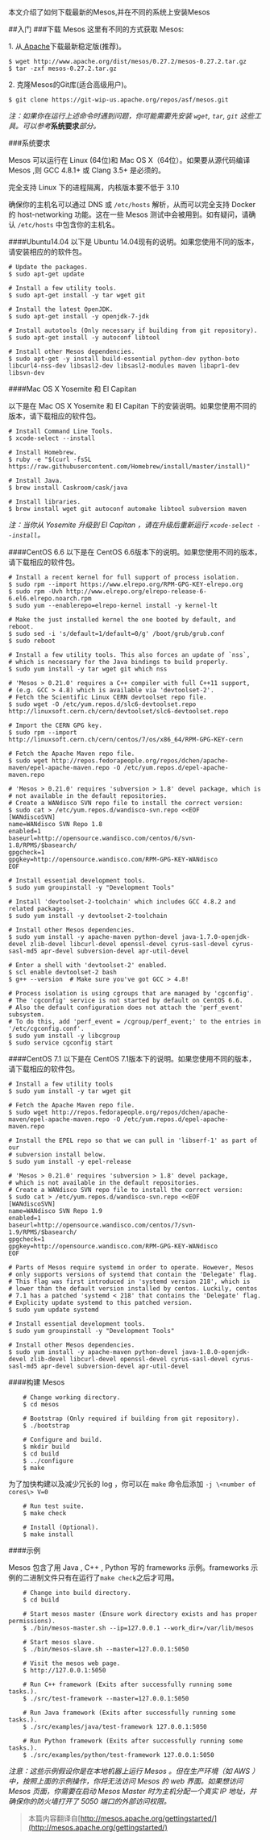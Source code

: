 <title>Mesos 入门介绍：包括 Mesos 的下载、安装等注意事项</title>
<description>本文介绍了如何下载最新的Mesos,并在不同的系统上安装Mesos</description>

##入门
###下载 Mesos
这里有不同的方式获取 Mesos:

1\. 从[ Apache](http://mesos.apache.org/downloads/)下载最新稳定版(推荐)。


	$ wget http://www.apache.org/dist/mesos/0.27.2/mesos-0.27.2.tar.gz
	$ tar -zxf mesos-0.27.2.tar.gz

2\. 克隆Mesos的Git库(适合高级用户)。


	$ git clone https://git-wip-us.apache.org/repos/asf/mesos.git


*注：如果你在运行上述命令时遇到问题，你可能需要先安装 `wget`, `tar`, `git` 这些工具。可以参考***系统要求***部分。*

###系统要求

Mesos 可以运行在 Linux (64位)和 Mac OS X（64位）。如果要从源代码编译 Mesos ,则 GCC 4.8.1+ 或 Clang 3.5+ 是必须的。

完全支持 Linux 下的进程隔离，内核版本要不低于 3.10

确保你的主机名可以通过 DNS 或 `/etc/hosts` 解析，从而可以完全支持 Docker 的 host-networking 功能。这在一些 Mesos 测试中会被用到。如有疑问，请确认 `/etc/hosts` 中包含你的主机名。

####Ubuntu14.04
以下是 Ubuntu 14.04现有的说明。如果您使用不同的版本，请安装相应的的软件包。

	# Update the packages.
	$ sudo apt-get update

	# Install a few utility tools.
	$ sudo apt-get install -y tar wget git

	# Install the latest OpenJDK.
	$ sudo apt-get install -y openjdk-7-jdk

	# Install autotools (Only necessary if building from git repository).
	$ sudo apt-get install -y autoconf libtool

	# Install other Mesos dependencies.
	$ sudo apt-get -y install build-essential python-dev python-boto libcurl4-nss-dev libsasl2-dev libsasl2-modules maven libapr1-dev libsvn-dev

####Mac OS X Yosemite 和 El Capitan

以下是在 Mac OS X Yosemite 和 El Capitan 下的安装说明。如果您使用不同的版本，请下载相应的软件包。

	# Install Command Line Tools.
	$ xcode-select --install

	# Install Homebrew.
	$ ruby -e "$(curl -fsSL https://raw.githubusercontent.com/Homebrew/install/master/install)"

	# Install Java.
	$ brew install Caskroom/cask/java

	# Install libraries.
	$ brew install wget git autoconf automake libtool subversion maven

*注：当你从 Yosemite 升级到 El Capitan ，请在升级后重新运行 `xcode-select --install`。*

####CentOS 6.6
以下是在 CentOS 6.6版本下的说明。如果您使用不同的版本，请下载相应的软件包。

	# Install a recent kernel for full support of process isolation.
	$ sudo rpm --import https://www.elrepo.org/RPM-GPG-KEY-elrepo.org
	$ sudo rpm -Uvh http://www.elrepo.org/elrepo-release-6-6.el6.elrepo.noarch.rpm
	$ sudo yum --enablerepo=elrepo-kernel install -y kernel-lt

	# Make the just installed kernel the one booted by default, and reboot.
	$ sudo sed -i 's/default=1/default=0/g' /boot/grub/grub.conf
	$ sudo reboot

	# Install a few utility tools. This also forces an update of `nss`,
	# which is necessary for the Java bindings to build properly.
	$ sudo yum install -y tar wget git which nss

	# 'Mesos > 0.21.0' requires a C++ compiler with full C++11 support,
	# (e.g. GCC > 4.8) which is available via 'devtoolset-2'.
	# Fetch the Scientific Linux CERN devtoolset repo file.
	$ sudo wget -O /etc/yum.repos.d/slc6-devtoolset.repo http://linuxsoft.cern.ch/cern/devtoolset/slc6-devtoolset.repo

	# Import the CERN GPG key.
	$ sudo rpm --import http://linuxsoft.cern.ch/cern/centos/7/os/x86_64/RPM-GPG-KEY-cern

	# Fetch the Apache Maven repo file.
	$ sudo wget http://repos.fedorapeople.org/repos/dchen/apache-maven/epel-apache-maven.repo -O /etc/yum.repos.d/epel-apache-maven.repo

	# 'Mesos > 0.21.0' requires 'subversion > 1.8' devel package, which is
	# not available in the default repositories.
	# Create a WANdisco SVN repo file to install the correct version:
	$ sudo cat > /etc/yum.repos.d/wandisco-svn.repo <<EOF
	[WANdiscoSVN]
	name=WANdisco SVN Repo 1.8
	enabled=1
	baseurl=http://opensource.wandisco.com/centos/6/svn-1.8/RPMS/$basearch/
	gpgcheck=1
	gpgkey=http://opensource.wandisco.com/RPM-GPG-KEY-WANdisco
	EOF

	# Install essential development tools.
	$ sudo yum groupinstall -y "Development Tools"

	# Install 'devtoolset-2-toolchain' which includes GCC 4.8.2 and related packages.
	$ sudo yum install -y devtoolset-2-toolchain

	# Install other Mesos dependencies.
	$ sudo yum install -y apache-maven python-devel java-1.7.0-openjdk-devel zlib-devel libcurl-devel openssl-devel cyrus-sasl-devel cyrus-sasl-md5 apr-devel subversion-devel apr-util-devel

	# Enter a shell with 'devtoolset-2' enabled.
	$ scl enable devtoolset-2 bash
	$ g++ --version  # Make sure you've got GCC > 4.8!

	# Process isolation is using cgroups that are managed by 'cgconfig'.
	# The 'cgconfig' service is not started by default on CentOS 6.6.
	# Also the default configuration does not attach the 'perf_event' subsystem.
	# To do this, add 'perf_event = /cgroup/perf_event;' to the entries in '/etc/cgconfig.conf'.
	$ sudo yum install -y libcgroup
	$ sudo service cgconfig start

####CentOS 7.1
以下是在 CentOS 7.1版本下的说明。如果您使用不同的版本，请下载相应的软件包。

	# Install a few utility tools
	$ sudo yum install -y tar wget git

	# Fetch the Apache Maven repo file.
	$ sudo wget http://repos.fedorapeople.org/repos/dchen/apache-maven/epel-apache-maven.repo -O /etc/yum.repos.d/epel-apache-maven.repo

	# Install the EPEL repo so that we can pull in 'libserf-1' as part of our
	# subversion install below.
	$ sudo yum install -y epel-release

	# 'Mesos > 0.21.0' requires 'subversion > 1.8' devel package,
	# which is not available in the default repositories.
	# Create a WANdisco SVN repo file to install the correct version:
	$ sudo cat > /etc/yum.repos.d/wandisco-svn.repo <<EOF
	[WANdiscoSVN]
	name=WANdisco SVN Repo 1.9
	enabled=1
	baseurl=http://opensource.wandisco.com/centos/7/svn-1.9/RPMS/$basearch/
	gpgcheck=1
	gpgkey=http://opensource.wandisco.com/RPM-GPG-KEY-WANdisco
	EOF

	# Parts of Mesos require systemd in order to operate. However, Mesos
	# only supports versions of systemd that contain the 'Delegate' flag.
	# This flag was first introduced in 'systemd version 218', which is
	# lower than the default version installed by centos. Luckily, centos
	# 7.1 has a patched 'systemd < 218' that contains the 'Delegate' flag.
	# Explicity update systemd to this patched version.
	$ sudo yum update systemd

	# Install essential development tools.
	$ sudo yum groupinstall -y "Development Tools"

	# Install other Mesos dependencies.
	$ sudo yum install -y apache-maven python-devel java-1.8.0-openjdk-devel zlib-devel libcurl-devel openssl-devel cyrus-sasl-devel cyrus-sasl-md5 apr-devel subversion-devel apr-util-devel

####构建 Mesos

```
	# Change working directory.
    $ cd mesos

    # Bootstrap (Only required if building from git repository).
    $ ./bootstrap

    # Configure and build.
    $ mkdir build
    $ cd build
    $ ../configure
    $ make
```

为了加快构建以及减少冗长的 log ，你可以在 `make` 命令后添加 `-j \<number of cores\> V=0`

```
	# Run test suite.
    $ make check

    # Install (Optional).
    $ make install
```

####示例

Mesos 包含了用 Java , C++ , Python 写的 frameworks 示例。frameworks 示例的二进制文件只有在运行了`make check`之后才可用。

```
 	# Change into build directory.
    $ cd build

    # Start mesos master (Ensure work directory exists and has proper permissions).
    $ ./bin/mesos-master.sh --ip=127.0.0.1 --work_dir=/var/lib/mesos

    # Start mesos slave.
    $ ./bin/mesos-slave.sh --master=127.0.0.1:5050

    # Visit the mesos web page.
    $ http://127.0.0.1:5050

    # Run C++ framework (Exits after successfully running some tasks.).
    $ ./src/test-framework --master=127.0.0.1:5050

    # Run Java framework (Exits after successfully running some tasks.).
    $ ./src/examples/java/test-framework 127.0.0.1:5050

    # Run Python framework (Exits after successfully running some tasks.).
    $ ./src/examples/python/test-framework 127.0.0.1:5050
```
*注意：这些示例假设你是在本地机器上运行 Mesos 。但在生产环境（如 AWS ）中，按照上面的示例操作，你将无法访问 Mesos 的 web 界面。如果想访问 Mesos 页面，你需要在启动 Mesos Master 时为主机分配一个真实 IP 地址，并确保你的防火墙打开了 5050 端口的外部访问权限。*

>本篇内容翻译自[http://mesos.apache.org/gettingstarted/](http://mesos.apache.org/gettingstarted/)
